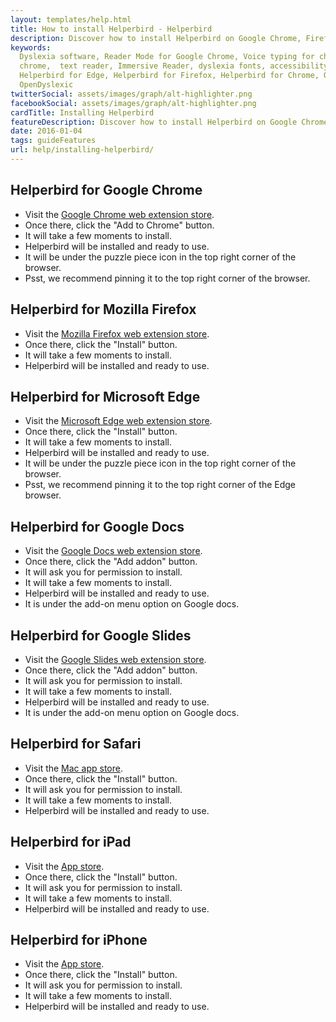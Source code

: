 ```yaml
---
layout: templates/help.html
title: How to install Helperbird - Helperbird
description: Discover how to install Helperbird on Google Chrome, Firefox, Safari, and Edge.
keywords:
  Dyslexia software, Reader Mode for Google Chrome, Voice typing for chrome, Text to speech for
  chrome,  text reader, Immersive Reader, dyslexia fonts, accessibility software, dyslexia software,
  Helperbird for Edge, Helperbird for Firefox, Helperbird for Chrome, Opendyslexic for Chrome,
  OpenDyslexic
twitterSocial: assets/images/graph/alt-highlighter.png
facebookSocial: assets/images/graph/alt-highlighter.png
cardTitle: Installing Helperbird
featureDescription: Discover how to install Helperbird on Google Chrome, Firefox, Safari, and Edge.
date: 2016-01-04
tags: guideFeatures
url: help/installing-helperbird/
---
```



## Helperbird for Google Chrome

- Visit the
  [Google Chrome web extension store](https://chrome.google.com/webstore/detail/helperbird-accessibility/ahmapmilbkfamljbpgphfndeemhnajme).
- Once there, click the "Add to Chrome" button.
- It will take a few moments to install.
- Helperbird will be installed and ready to use.
- It will be under the puzzle piece icon in the top right corner of the browser.
- Psst, we recommend pinning it to the top right corner of the browser.

## Helperbird for Mozilla Firefox

- Visit the
  [Mozilla Firefox web extension store](https://addons.mozilla.org/en-US/firefox/addon/helperbird/).
- Once there, click the "Install" button.
- It will take a few moments to install.
- Helperbird will be installed and ready to use.

## Helperbird for Microsoft Edge

- Visit the [Microsoft Edge web extension store](https://aka.ms/helperbird-edge).
- Once there, click the "Install" button.
- It will take a few moments to install.
- Helperbird will be installed and ready to use.
- It will be under the puzzle piece icon in the top right corner of the browser.
- Psst, we recommend pinning it to the top right corner of the Edge browser.

## Helperbird for Google Docs

- Visit the
  [Google Docs web extension store](https://chrome.google.com/webstore/detail/helperbird-accessibility/ahmapmilbkfamljbpgphfndeemhnajme).
- Once there, click the "Add addon" button.
- It will ask you for permission to install.
- It will take a few moments to install.
- Helperbird will be installed and ready to use.
- It is under the add-on menu option on Google docs.

## Helperbird for Google Slides

- Visit the
  [Google Slides web extension store](https://chrome.google.com/webstore/detail/helperbird-accessibility/ahmapmilbkfamljbpgphfndeemhnajme).
- Once there, click the "Add addon" button.
- It will ask you for permission to install.
- It will take a few moments to install.
- Helperbird will be installed and ready to use.
- It is under the add-on menu option on Google docs.

## Helperbird for Safari

- Visit the
  [Mac app store](https://apps.apple.com/us/app/helperbird-for-safari/id1589138053).
- Once there, click the "Install" button.
- It will ask you for permission to install.
- It will take a few moments to install.
- Helperbird will be installed and ready to use.

## Helperbird for iPad

- Visit the
  [App store](https://apps.apple.com/us/app/helperbird-for-safari/id1589138053).
- Once there, click the "Install" button.
- It will ask you for permission to install.
- It will take a few moments to install.
- Helperbird will be installed and ready to use.

## Helperbird for iPhone

- Visit the
  [App store](https://apps.apple.com/us/app/helperbird-for-safari/id1589138053).
- Once there, click the "Install" button.
- It will ask you for permission to install.
- It will take a few moments to install.
- Helperbird will be installed and ready to use.
